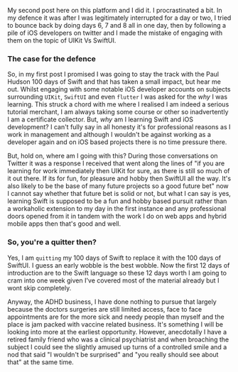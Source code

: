 My second post here on this platform and I did it. I procrastinated a bit. In my defence it was after I was legitimately interrupted for a day or two, I tried to bounce back by doing days 6, 7 and 8 all in one day, then by following a pile of iOS developers on twitter and I made the mistake of engaging with them on the topic of UIKit Vs SwiftUI.

### The case for the defence

So, in my first post I promised I was going to stay the track with the Paul Hudson 100 days of Swift and that has taken a small impact, but hear me out. Whilst engaging with some notable iOS developer accounts on subjects surrounding `UIKit`, `SwiftUI` and even `flutter` I was asked for the _why_ I was learning. This struck a chord with me where I realised I am indeed a serious tutorial merchant, I am always taking some course or other so inadvertently I am a certificate collector. But, _why_ am I learning Swift and iOS development? I can't fully say in all honesty it's for professional reasons as I work in management and although I wouldn't be against working as a developer again and on iOS based projects there is no time pressure there.

But, hold on, where am I going with this? During those conversations on Twitter it was a response I received that went along the lines of "if you are learning for work immediately then UIKit for sure, as there is still so much of it out there. If its for fun, for pleasure and hobby then SwiftUI all the way. It's also likely to be the base of many future projects so a good future bet" now I cannot say whether that future bet is solid or not, but what I can say is yes, learning Swift is supposed to be a fun and hobby based pursuit rather than a workaholic extension to my day in the first instance and any professional doors opened from it in tandem with the work I do on web apps and hybrid mobile apps then that's good and well.

### So, you're a quitter then?

Yes, I am `quitting` my 100 days of Swift to replace it with the 100 days of SwiftUI. I guess an early wobble is the best wobble. Now the first 12 days of introduction are to the Swift language so these 12 days worth I am going to cram into one week given I've covered most of the material already but I wont skip completely.

Anyway, the ADHD business, I have done nothing to pursue that largely because the doctors surgeries are still limited access, face to face appointments are for the more sick and needy people than myself and the place is jam packed with vaccine related business. It's something I will be looking into more at the earliest opportunity. However, anecdotally I have a retired family friend who was a clinical psychiatrist and when broaching the subject I could see the slightly amused up turns of a controlled smile and a nod that said "I wouldn't be surprised" and "you really should see about that" at the same time.
